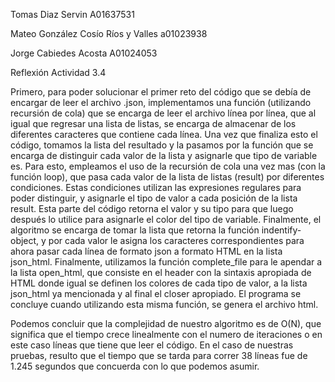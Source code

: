 Tomas Diaz Servin A01637531

Mateo González Cosío Ríos y Valles a01023938

Jorge Cabiedes Acosta A01024053

Reflexión Actividad 3.4

Primero, para poder solucionar el primer reto del código que se debía de encargar de leer el archivo .json, implementamos una función (utilizando recursión de cola) que se encarga de leer el archivo línea por línea, que al igual que regresar una lista de listas, se  encarga de almacenar  de los diferentes caracteres que contiene cada línea. Una vez que finaliza esto el código, tomamos la lista del resultado y la pasamos por la función que se encarga de distinguir cada valor de la lista y asignarle que tipo de variable es. Para esto, empleamos el uso de la recursión de cola una vez mas (con la función loop), que pasa cada valor de la lista de listas (result) por diferentes condiciones. Estas condiciones utilizan las expresiones regulares para poder distinguir, y asignarle el tipo de valor a cada posición de la lista result. Esta parte del código retorna el valor y su tipo para que luego después lo utilice para asignarle el color del tipo de variable. Finalmente, el algoritmo se encarga de tomar la lista que retorna la función indentify-object, y por cada valor le asigna los caracteres correspondientes para ahora pasar cada línea de formato json a formato HTML en la lista json_html. Finalmente, utilizamos la función complete_file para le apendar a la lista open_html, que consiste en el header con la sintaxis apropiada de HTML donde igual se definen los colores de cada tipo de valor, a la lista json_html ya mencionada y al final el closer apropiado. El programa se concluye cuando utilizando esta misma función, se genera el archivo html. 

Podemos concluir que la complejidad de nuestro algoritmo es de O(N), que significa que el tiempo crece linealmente con el numero de iteraciones o en este caso líneas que tiene que leer el código. En el caso de nuestras pruebas, resulto que el tiempo que se tarda para correr 38 líneas fue de 1.245 segundos que concuerda con lo que podemos asumir. 

